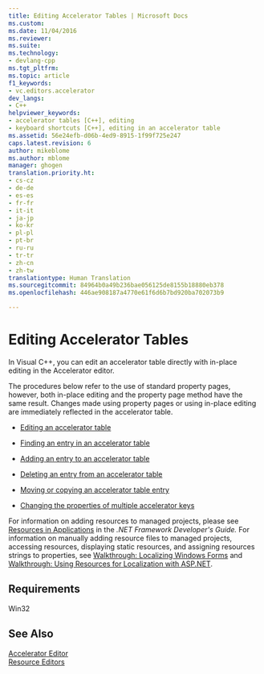 ```yaml
---
title: Editing Accelerator Tables | Microsoft Docs
ms.custom: 
ms.date: 11/04/2016
ms.reviewer: 
ms.suite: 
ms.technology:
- devlang-cpp
ms.tgt_pltfrm: 
ms.topic: article
f1_keywords:
- vc.editors.accelerator
dev_langs:
- C++
helpviewer_keywords:
- accelerator tables [C++], editing
- keyboard shortcuts [C++], editing in an accelerator table
ms.assetid: 56e24efb-d06b-4ed9-8915-1f99f725e247
caps.latest.revision: 6
author: mikeblome
ms.author: mblome
manager: ghogen
translation.priority.ht:
- cs-cz
- de-de
- es-es
- fr-fr
- it-it
- ja-jp
- ko-kr
- pl-pl
- pt-br
- ru-ru
- tr-tr
- zh-cn
- zh-tw
translationtype: Human Translation
ms.sourcegitcommit: 84964b0a49b236bae056125de8155b18880eb378
ms.openlocfilehash: 446ae908187a4770e61f6d6b7bd920ba702073b9

---
```

# Editing Accelerator Tables
In Visual C++, you can edit an accelerator table directly with in-place editing in the Accelerator editor.  
  
 The procedures below refer to the use of standard property pages, however, both in-place editing and the property page method have the same result. Changes made using property pages or using in-place editing are immediately reflected in the accelerator table.  
  
-   [Editing an accelerator table](../windows/editing-in-an-accelerator-table.md)  
  
-   [Finding an entry in an accelerator table](../windows/finding-an-entry-in-an-accelerator-table.md)  
  
-   [Adding an entry to an accelerator table](../windows/adding-an-entry-to-an-accelerator-table.md)  
  
-   [Deleting an entry from an accelerator table](../windows/deleting-an-entry-from-an-accelerator-table.md)  
  
-   [Moving or copying an accelerator table entry](../windows/moving-or-copying-an-accelerator-table-entry-to-another-resource-script-file.md)  
  
-   [Changing the properties of multiple accelerator keys](../windows/changing-the-properties-of-multiple-accelerator-keys.md)  
  
 For information on adding resources to managed projects, please see [Resources in Applications](http://msdn.microsoft.com/Library/8ad495d4-2941-40cf-bf64-e82e85825890) in the *.NET Framework Developer's Guide.* For information on manually adding resource files to managed projects, accessing resources, displaying static resources, and assigning resources strings to properties, see [Walkthrough: Localizing Windows Forms](http://msdn.microsoft.com/en-us/9a96220d-a19b-4de0-9f48-01e5d82679e5) and [Walkthrough: Using Resources for Localization with ASP.NET](http://msdn.microsoft.com/Library/bb4e5b44-e2b0-48ab-bbe9-609fb33900b6).  
  
## Requirements  
 Win32  
  
## See Also  
 [Accelerator Editor](../mfc/accelerator-editor.md)   
 [Resource Editors](../mfc/resource-editors.md)


<!--HONumber=Jan17_HO1-->


